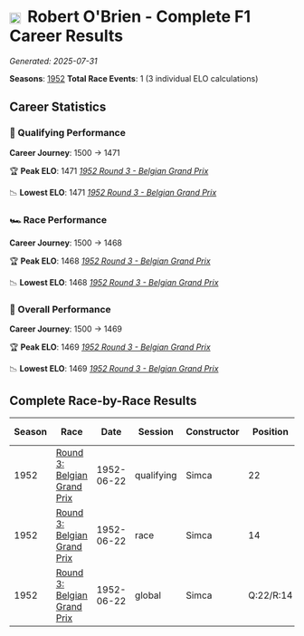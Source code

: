 # <img src="https://upload.wikimedia.org/wikipedia/commons/a/a4/Flag_of_the_United_States.svg" alt="United States" width="20" height="auto" style="vertical-align: middle; margin-right: 5px;" onerror="this.outerHTML='🇺🇸'; this.style.marginRight='5px';"/> Robert O'Brien - Complete F1 Career Results

*Generated: 2025-07-31*

**Seasons**: [1952](../seasons/1952-season-report)
**Total Race Events**: 1 (3 individual ELO calculations)

## Career Statistics

### 🏁 Qualifying Performance
**Career Journey**: 1500 → 1471

🏆 **Peak ELO**: 1471
   *[1952 Round 3 - Belgian Grand Prix](../seasons/1952-season-report#round-3-belgian-grand-prix)*

📉 **Lowest ELO**: 1471
   *[1952 Round 3 - Belgian Grand Prix](../seasons/1952-season-report#round-3-belgian-grand-prix)*

### 🏎️ Race Performance
**Career Journey**: 1500 → 1468

🏆 **Peak ELO**: 1468
   *[1952 Round 3 - Belgian Grand Prix](../seasons/1952-season-report#round-3-belgian-grand-prix)*

📉 **Lowest ELO**: 1468
   *[1952 Round 3 - Belgian Grand Prix](../seasons/1952-season-report#round-3-belgian-grand-prix)*

### 🌟 Overall Performance
**Career Journey**: 1500 → 1469

🏆 **Peak ELO**: 1469
   *[1952 Round 3 - Belgian Grand Prix](../seasons/1952-season-report#round-3-belgian-grand-prix)*

📉 **Lowest ELO**: 1469
   *[1952 Round 3 - Belgian Grand Prix](../seasons/1952-season-report#round-3-belgian-grand-prix)*


## Complete Race-by-Race Results

| Season | Race | Date | Session | Constructor | Position | Starting ELO | ELO Change | Final ELO | Teammate |
|--------|------|------|---------|-------------|----------|--------------|------------|-----------|----------|
| 1952 | [Round 3: Belgian Grand Prix](../seasons/1952-season-report#round-3-belgian-grand-prix) | 1952-06-22 | qualifying | Simca | 22 | 1500 | -29 | 1471 | <img src="https://upload.wikimedia.org/wikipedia/commons/a/a9/Flag_of_Thailand.svg" alt="Thailand" width="20" height="auto" style="vertical-align: middle; margin-right: 5px;" onerror="this.outerHTML='🇹🇭'; this.style.marginRight='5px';"/> Prince Bira |
| 1952 | [Round 3: Belgian Grand Prix](../seasons/1952-season-report#round-3-belgian-grand-prix) | 1952-06-22 | race | Simca | 14 | 1500 | -32 | 1468 | <img src="https://upload.wikimedia.org/wikipedia/commons/a/a9/Flag_of_Thailand.svg" alt="Thailand" width="20" height="auto" style="vertical-align: middle; margin-right: 5px;" onerror="this.outerHTML='🇹🇭'; this.style.marginRight='5px';"/> Prince Bira |
| 1952 | [Round 3: Belgian Grand Prix](../seasons/1952-season-report#round-3-belgian-grand-prix) | 1952-06-22 | global | Simca | Q:22/R:14 | 1500 | -31 | 1469 | <img src="https://upload.wikimedia.org/wikipedia/commons/a/a9/Flag_of_Thailand.svg" alt="Thailand" width="20" height="auto" style="vertical-align: middle; margin-right: 5px;" onerror="this.outerHTML='🇹🇭'; this.style.marginRight='5px';"/> Prince Bira |
